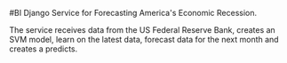 #BI
Django Service for Forecasting America's Economic Recession.

The service 
receives data from the US Federal Reserve Bank,
creates an SVM model,
learn on the latest data,
forecast data for the next month and
creates a predicts. 
